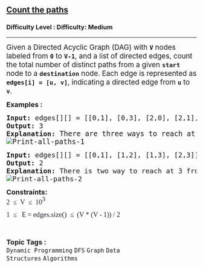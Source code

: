 <h2><a href="https://www.geeksforgeeks.org/problems/count-the-paths4332/1">Count the paths</a></h2><h3>Difficulty Level : Difficulty: Medium</h3><hr><div class="problems_problem_content__Xm_eO" bis_skin_checked="1"><p><span style="font-size: 14pt;">Given a Directed Acyclic Graph (DAG) with <strong><code>V</code></strong> nodes labeled from <strong><code>0</code></strong> to <strong><code>V-1</code></strong>, and a list of directed edges, count the total number of distinct paths from a given <strong><code>start</code></strong> node to a <code><strong>destination</strong></code> node. Each edge is represented as <strong><code>edges[i] = [u, v]</code></strong>, indicating a directed edge from <strong><code>u</code></strong> to <strong><code>v</code></strong>.</span></p>
<p><span style="font-size: 18px;"><strong>Examples :</strong></span></p>
<pre><span style="font-size: 18px;"><strong>Input: </strong>edges[][] = [[0,1], [0,3], [2,0], [2,1], [1,3]], V = 4, src = 2, dest = 3<br><strong>Output: </strong>3
<strong>Explanation: </strong></span><span style="font-size: 14pt;">There are three ways to reach at 3 from 2. These are: 2 -&gt; 1 -&gt; 3, 2 -&gt; 0 -&gt; 3 and 2 -&gt; 0 -&gt; 1 -&gt; 3.<br><img src="https://media.geeksforgeeks.org/wp-content/uploads/20250421154205101614/Print-all-paths-1.webp" alt="Print-all-paths-1"></span></pre>
<pre><span style="font-size: 18px;"><strong>Input: </strong>edges[][] = [[0,1], [1,2], [1,3], [2,3]], V = 4, src = 0, dest = 3
<strong>Output: </strong>2
<strong>Explanation: </strong>There is two way to reach at 3 from 0 that is : 0 -&gt; 1 -&gt; 2 -&gt; 3 and 0 -&gt; 1 -&gt; 3.<br><img src="https://media.geeksforgeeks.org/wp-content/uploads/20250524103856837397/Print-all-paths-2.webp" alt="Print-all-paths-2"></span></pre>
<p><span style="font-size: 18px;"><strong>Constraints:</strong><br><span style="box-sizing: border-box; font-family: Nunito; color: #1e2229; background-color: #ffffff; line-height: 1.8em !important;">2&nbsp;&nbsp;</span><span style="box-sizing: border-box; font-family: Nunito; color: #1e2229; background-color: #ffffff; line-height: 1.8em !important;">≤</span><span style="color: #1e2229; font-family: Nunito; font-size: 17px; background-color: #ffffff;">&nbsp;&nbsp;</span><span style="box-sizing: border-box; font-family: Nunito; color: #1e2229; background-color: #ffffff; line-height: 1.8em !important;">V&nbsp;&nbsp;</span><span style="box-sizing: border-box; font-family: Nunito; color: #1e2229; background-color: #ffffff; line-height: 1.8em !important;">≤</span><span style="color: #1e2229; font-family: Nunito; font-size: 17px; background-color: #ffffff;">&nbsp;&nbsp;</span><span style="box-sizing: border-box; font-family: Nunito; color: #1e2229; background-color: #ffffff; line-height: 1.8em !important;">10<span style="box-sizing: border-box; line-height: 0; position: relative; vertical-align: baseline; top: -0.5em; font-size: 17px !important;">3</span><br style="box-sizing: border-box; font-size: 17px !important;">1&nbsp;&nbsp;</span><span style="box-sizing: border-box; font-family: Nunito; color: #1e2229; background-color: #ffffff; line-height: 1.8em !important;">≤</span><span style="color: #1e2229; font-family: Nunito; font-size: 17px; background-color: #ffffff;"> &nbsp;</span><span style="box-sizing: border-box; font-family: Nunito; color: #1e2229; background-color: #ffffff; line-height: 1.8em !important;"> E = </span><span style="box-sizing: border-box; font-family: Nunito; font-size: 14pt; color: #1e2229; background-color: #ffffff; line-height: 1.8em !important;">edges.size()</span><span style="box-sizing: border-box; font-family: Nunito; color: #1e2229; background-color: #ffffff; line-height: 1.8em !important;">&nbsp;&nbsp;</span><span style="box-sizing: border-box; font-family: Nunito; color: #1e2229; background-color: #ffffff; line-height: 1.8em !important;">≤</span><span style="color: #1e2229; font-family: Nunito; font-size: 17px; background-color: #ffffff;">&nbsp;&nbsp;</span><span style="box-sizing: border-box; font-family: Nunito; color: #1e2229; background-color: #ffffff; line-height: 1.8em !important;">(V * (V - 1)) / 2</span></span></p></div><br><p><span style=font-size:18px><strong>Topic Tags : </strong><br><code>Dynamic Programming</code>&nbsp;<code>DFS</code>&nbsp;<code>Graph</code>&nbsp;<code>Data Structures</code>&nbsp;<code>Algorithms</code>&nbsp;